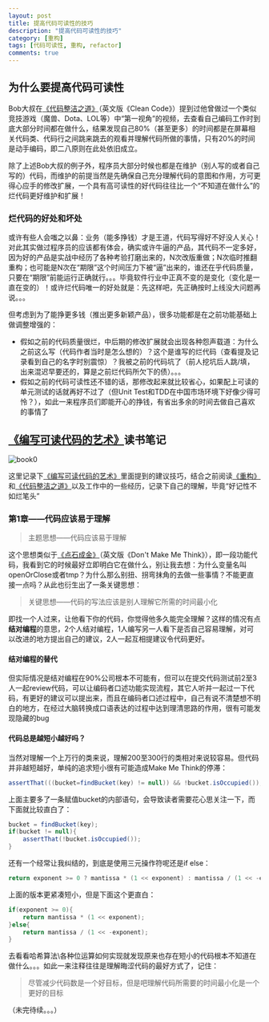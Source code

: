 ```yaml
---
layout: post
title: 提高代码可读性的技巧
description: "提高代码可读性的技巧"
category: [重构]
tags: [代码可读性, 重构, refactor]
comments: true
---
```


## 为什么要提高代码可读性
Bob大叔在[《代码整洁之道》](https://book.douban.com/subject/4199741/)（英文版《Clean Code》）提到过他曾做过一个类似竞技游戏（魔兽、Dota、LOL等）中“第一视角”的视频，去查看自己编码工作时到底大部分时间都在做什么，结果发现自己80%（甚至更多）的时间都是在屏幕相关代码类、代码行之间跳来跳去的观看并理解代码所做的事情，只有20%的时间是动手编码，即二八原则在此处依旧成立。

除了上述Bob大叔的例子外，程序员大部分时候也都是在维护（别人写的或者自己写的）代码，而维护的前提当然是先确保自己充分理解代码的意图和作用，方可更得心应手的修改扩展，一个具有高可读性的好代码往往比一个“不知道在做什么”的烂代码更好维护和扩展！

### 烂代码的好处和坏处
或许有些人会嗤之以鼻：业务（能多挣钱）才是王道，代码写得好不好没人关心！对此其实做过程序员的应该都有体会，确实或许牛逼的产品，其代码不一定多好，因为好的产品是实战中经历了各种考验打磨出来的，N次改版重做；N次临时推翻重构；也可能是N次在“期限”这个时间压力下被“逼”出来的，谁还在乎代码质量，只要在“期限”前能运行正确就行。。。毕竟软件行业中正真不变的是变化（变化是一直在变的）！或许烂代码唯一的好处就是：先这样吧，先正确按时上线没大问题再说。。。

但考虑到为了能挣更多钱（推出更多新颖产品），很多功能都是在之前功能基础上做调整增强的：

* 假如之前的代码质量很烂，中后期的修改扩展就会出现各种怨声载道：为什么之前这么写（代码作者当时是怎么想的）？这个是谁写的烂代码（查看提及记录看到自己的名字时别震惊）？我被之前的代码坑了（前人挖坑后人跳/填，出来混迟早要还的，算是之前烂代码所欠下的债）。。。
* 假如之前的代码可读性还不错的话，那修改起来就比较省心，如果配上可读的单元测试的话就再好不过了（但Unit Test和TDD在中国市场环境下好像少得可怜？），如此一来程序员们即能开心的挣钱，有省出多余的时间去做自己喜欢的事情了

## [《编写可读代码的艺术》](https://book.douban.com/subject/10797189/)读书笔记
![book0](http://images.bookuu.com/book/C/01400/97871113854482294829-fm.jpg)

这里记录下[《编写可读代码的艺术》](https://book.douban.com/subject/10797189/)里面提到的建议技巧，结合之前阅读[《重构》](https://book.douban.com/subject/1229923/)和[《代码整洁之道》](https://book.douban.com/subject/4199741/)以及工作中的一些经历，记录下自己的理解，毕竟“好记性不如烂笔头”

### 第1章——代码应该易于理解
> 主题思想——代码应该易于理解

这个思想类似于[《点石成金》](https://book.douban.com/subject/1827702/)（英文版《Don't Make Me Think》），即一段功能代码，我看到它的时候最好立即明白它在做什么，别让我去想：为什么变量名叫openOrClose或者tmp？为什么那么别扭、拐弯抹角的去做一些事情？不能更直接一点吗？从此也衍生出了一条关键思想：
> 关键思想——代码的写法应该是别人理解它所需的时间最小化

即找一个人过来，让他看下你的代码，你觉得他多久能完全理解？这样的情况有点**结对编程**的意思，2个人结对编程，1人编写另一人看下是否自己容易理解，对可以改进的地方提出自己的建议，2人一起互相提建议令代码更好。

#### 结对编程的替代
但实际情况是结对编程在90%公司根本不可能有，但可以在提交代码测试前2至3人一起review代码，可以让编码者口述功能实现流程，其它人听并一起过一下代码，有更好的建议可以提出来，而且在编码者口述过程中，自己有说不清楚想不明白的地方，在经过大脑转换成口语表达的过程中达到理清思路的作用，很有可能发现隐藏的bug

#### 代码总是越短小越好吗？
当然对理解一个上万行的类来说，理解200至300行的类相对来说较容易。但代码并非越短越好，单纯的追求短小很有可能造成Make Me Think的停滞：

```java
assertThat(((bucket=findBucket(key) != null)) && !bucket.isOccupied());
```

上面主要多了一条赋值bucket的内部语句，会导致读者需要花心思关注一下，而下面就比较直白了：

```java
bucket = findBucket(key);
if(bucket != null){
	assertThat(!bucket.isOccupied());
}
```

还有一个经常让我纠结的，到底是使用三元操作符呢还是if else：

```java
return exponent >= 0 ? mantissa * (1 << exponent) : mantissa / (1 << -exponent);
```

上面的版本更紧凑短小，但是下面这个更直白：

```java
if(exponent >= 0){
	return mantissa * (1 << exponent);
}else{
	return mantissa / (1 << -exponent);
}
```

去看看哈希算法\各种位运算如何实现就发现原来也存在短小的代码根本不知道在做什么。。。如此一来注释往往是理解晦涩代码的最好方式了，记住：
> 尽管减少代码数是一个好目标，但是吧理解代码所需要的时间最小化是一个更好的目标

（未完待续。。。）